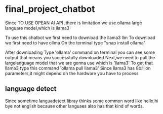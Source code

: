 # final_project_chatbot


Since TO USE OPEAN AI API ,there is limitation we use ollama large languare model,which is llama3

To use this chatbot we first need to download the llama3 llm
To download we first need to have ollma 
On the terminal type "snap install ollama"

After downloading Type 'ollama' command on terminal you can see some output that means you successfully downloaded
Next,we need to pull the largelanguage model that we are gonna use which is 'llama3'
To get that llama3 type this command 'ollama pull llama3'
Since llama3 has 8billion parameters,it might depend on the hardware you have to process

## language detect

Since sometime languadetect libray thinks some common word like hello,hi bye not english because other languaes also has that kind of words.
